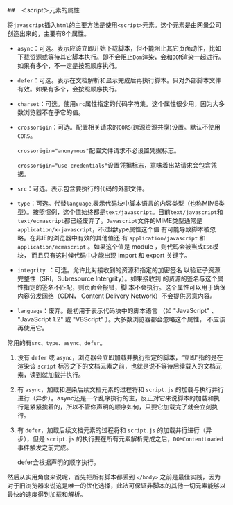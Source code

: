 ##　＜script＞元素的属性

将`javascript`插入`html`的主要方法是使用`<script>`元素。这个元素是由网景公司创造出来的，主要有8个属性。

- `async`：可选。表示应该立即开始下载脚本，但不能阻止其它页面动作，比如下载资源或等待其它脚本执行。即不会阻止`Dom`渲染，会和`DOM`渲染一起进行。如果有多个，不一定是按照顺序执行。

- `defer`：可选。表示在文档解析和显示完成后再执行脚本。只对外部脚本文件有效。如果有多个，会按照顺序执行。

- `charset`：可选。使用`src`属性指定的代码字符集。这个属性很少用，因为大多数浏览器不在乎它的值。

- `crossorigin`：可选。配置相关请求的`CORS`(跨源资源共享)设置。默认不使用`CORS`。

  `crossorigin="anonymous"`配置文件请求不必设置凭据标志。

  `crossorigin="use-credentials"`设置凭据标志，意味着出站请求会包含凭据。

- `src`：可选。表示包含要执行的代码的外部文件。

- `type`：可选。代替`language`,表示代码块中脚本语言的内容类型（也称MIME类型）。按照惯例，这个值始终都是`text/javascript`。目前`text/javascript`和`text/ecmascript`都已经废弃了。`Javascript`文件的MIME类型通常是`application/x-javascript`，不过给type属性这个值 有可能导致脚本被忽略。在非IE的浏览器中有效的其他值还 有 `application/javascript` 和 `application/ecmascript` 。如果这个值是 module ，则代码会被当成`ES6`模块， 而且只有这时候代码中才能出现 import 和 export 关键字。

- `integrity `：可选。允许比对接收到的资源和指定的加密签名 以验证子资源完整性（SRI，Subresource Intergrity）。如果接收到 的资源的签名与这个属性指定的签名不匹配，则页面会报错，脚 本不会执行。这个属性可以用于确保内容分发网络（CDN， Content Delivery Network）不会提供恶意内容。 

- `language`：废弃。最初用于表示代码块中的脚本语言 （如 "JavaScript" 、 "JavaScript 1.2" 或 "VBScript" ）。大多数浏览器都会忽略这个属性， 不应该再使用它。

常用的有`src、type、async、defer`。

1. <script src="script.js"></script>

   没有 `defer` 或 `async`，浏览器会立即加载并执行指定的脚本，“立即”指的是在渲染该 `script` 标签之下的文档元素之前，也就是说不等待后续载入的文档元素，读到就加载并执行。

2. <script async src="script.js"></script>

   有 `async`，加载和渲染后续文档元素的过程将和 `script.js` 的加载与执行并行进行（异步）。async还是一个乱序执行的主，反正对它来说脚本的加载和执行是紧紧挨着的，所以不管你声明的顺序如何，只要它加载完了就会立刻执行。

3. <script defer src="myscript.js"></script>

   有 `defer`，加载后续文档元素的过程将和 `script.js` 的加载并行进行（异步），但是 `script.js` 的执行要在所有元素解析完成之后，`DOMContentLoaded` 事件触发之前完成。

   defer会根据声明的顺序执行。

然后从实用角度来说呢，首先把所有脚本都丢到 `</body>` 之前是最佳实践，因为对于旧浏览器来说这是唯一的优化选择，此法可保证非脚本的其他一切元素能够以最快的速度得到加载和解析。